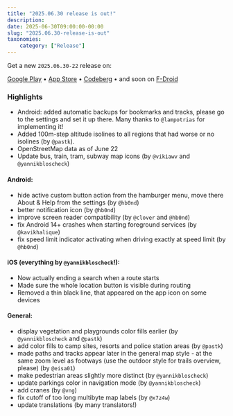 ```yaml
---
title: "2025.06.30 release is out!"
description: 
date: 2025-06-30T09:00:00-00:00
slug: "2025.06.30-release-is-out"
taxonomies:
    category: ["Release"]
---
```


Get a new `2025.06.30-22` release on:

[Google Play](https://play.google.com/store/apps/details?id=app.comaps.google) • [App Store](https://apps.apple.com/app/comaps/id6747180809) • [Codeberg](https://codeberg.org/comaps/comaps/releases/tag/2025.06.30-22-android) • and soon on [F-Droid](https://f-droid.org/packages/app.comaps.fdroid/)

### Highlights
- Android: added automatic backups for bookmarks and tracks, please go to the settings and set it up there.
Many thanks to `@lampotrias` for implementing it!
- Added 100m-step altitude isolines to all regions that had worse or no isolines (by `@pastk`).
- OpenStreetMap data as of June 22
- Update bus, train, tram, subway map icons (by `@vikiawv` and `@yannikbloscheck`)


#### Android:
- hide active custom button action from the hamburger menu, move there About & Help from the settings (by `@hb0nd`)
- better notification icon (by `@hb0nd`)
- improve screen reader compatibility (by `@clover` and `@hb0nd`)
- fix Android 14+ crashes when starting foreground services (by `@kavikhalique`)
- fix speed limit indicator activating when driving exactly at speed limit (by `@hb0nd`)


#### iOS (everything by `@yannikbloscheck`!):
- Now actually ending a search when a route starts
- Made sure the whole location button is visible during routing
- Removed a thin black line, that appeared on the app icon on some devices

#### General:
- display vegetation and playgrounds color fills earlier (by `@yannikbloscheck` and `@pastk`)
- add color fills to camp sites, resorts and police station areas (by `@pastk`)
- made paths and tracks appear later in the general map style - at the same zoom level as footways (use the outdoor style for trails overview, please) (by `@eisa01`)
- make pedestrian areas slightly more distinct (by `@yannikbloscheck`)
- update parkings color in navigation mode (by `@yannikbloscheck`)
- add cranes (by `@vng`)
- fix cutoff of too long multibyte map labels (by `@x7z4w`)
- update translations (by many translators!)
